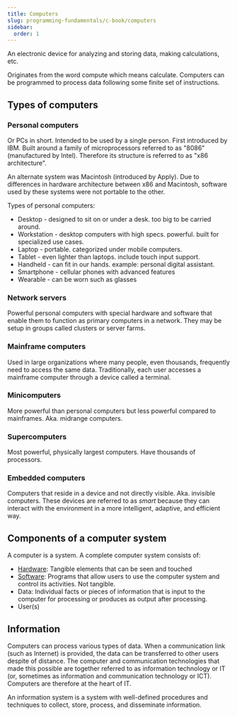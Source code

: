 ```yaml
---
title: Computers
slug: programming-fundamentals/c-book/computers
sidebar:
  order: 1
---
```


An electronic device for analyzing and storing data, making calculations, etc.

Originates from the word compute which means calculate. Computers can be
programmed to process data following some finite set of instructions.

## Types of computers

### Personal computers

Or PCs in short. Intended to be used by a single person. First introduced by
IBM. Built around a family of microprocessors referred to as "8086"
(manufactured by Intel). Therefore its structure is referred to as "x86
architecture".

An alternate system was Macintosh (introduced by Apply). Due to differences in
hardware architecture between x86 and Macintosh, software used by these systems
were not portable to the other.

Types of personal computers:

- Desktop - designed to sit on or under a desk. too big to be carried around.
- Workstation - desktop computers with high specs. powerful. built for
  specialized use cases.
- Laptop - portable. categorized under mobile computers.
- Tablet - even lighter than laptops. include touch input support.
- Handheld - can fit in our hands. example: personal digital assistant.
- Smartphone - cellular phones with advanced features
- Wearable - can be worn such as glasses

### Network servers

Powerful personal computers with special hardware and software that enable them
to function as primary computers in a network. They may be setup in groups
called clusters or server farms.

### Mainframe computers

Used in large organizations where many people, even thousands, frequently need
to access the same data. Traditionally, each user accesses a mainframe computer
through a device called a terminal.

### Minicomputers

More powerful than personal computers but less powerful compared to mainframes.
Aka. midrange computers.

### Supercomputers

Most powerful, physically largest computers. Have thousands of processors.

### Embedded computers

Computers that reside in a device and not directly visible. Aka. invisible
computers. These devices are referred to as _smart_ because they can interact
with the environment in a more intelligent, adaptive, and efficient way.

## Components of a computer system

A computer is a system. A complete computer system consists of:

- [Hardware](/programming-fundamentals/c-book/computer-hardware/): Tangible
  elements that can be seen and touched
- [Software](/programming-fundamentals/c-book/computer-software/): Programs that
  allow users to use the computer system and control its activities. Not
  tangible.
- Data: Individual facts or pieces of information that is input to the computer
  for processing or produces as output after processing.
- User(s)

## Information

Computers can process various types of data. When a communication link (such as
Internet) is provided, the data can be transferred to other users despite of
distance. The computer and communication technologies that made this possible
are together referred to as information technology or IT (or, sometimes as
information and communication technology or ICT). Computers are therefore at the
heart of IT.

An information system is a system with well-defined procedures and techniques to
collect, store, process, and disseminate information.
